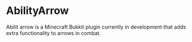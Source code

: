 AbilityArrow
============

Abilit arrow is a Minecraft Bukkit plugin currently in development that adds extra functionality to arrows in combat.
